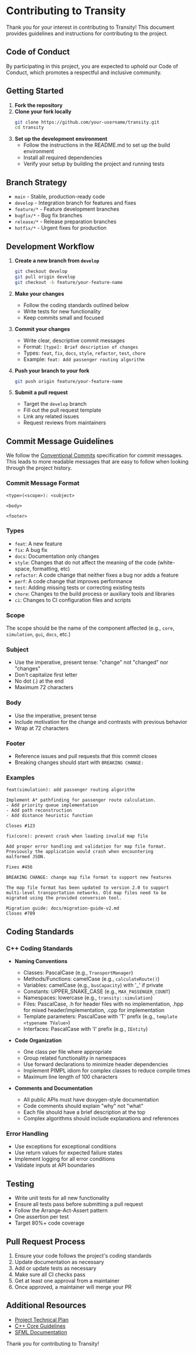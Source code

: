 # Contributing to Transity

Thank you for your interest in contributing to Transity! This document provides guidelines and instructions for contributing to the project.

## Code of Conduct

By participating in this project, you are expected to uphold our Code of Conduct, which promotes a respectful and inclusive community.

## Getting Started

1. **Fork the repository**
2. **Clone your fork locally**
   ```bash
   git clone https://github.com/your-username/transity.git
   cd transity
   ```
3. **Set up the development environment**
   - Follow the instructions in the README.md to set up the build environment
   - Install all required dependencies
   - Verify your setup by building the project and running tests

## Branch Strategy

- `main` - Stable, production-ready code
- `develop` - Integration branch for features and fixes
- `feature/*` - Feature development branches
- `bugfix/*` - Bug fix branches
- `release/*` - Release preparation branches
- `hotfix/*` - Urgent fixes for production

## Development Workflow

1. **Create a new branch from `develop`**
   ```bash
   git checkout develop
   git pull origin develop
   git checkout -b feature/your-feature-name
   ```

2. **Make your changes**
   - Follow the coding standards outlined below
   - Write tests for new functionality
   - Keep commits small and focused

3. **Commit your changes**
   - Write clear, descriptive commit messages
   - Format: `[type]: Brief description of changes`
   - Types: `feat`, `fix`, `docs`, `style`, `refactor`, `test`, `chore`
   - Example: `feat: Add passenger routing algorithm`

4. **Push your branch to your fork**
   ```bash
   git push origin feature/your-feature-name
   ```

5. **Submit a pull request**
   - Target the `develop` branch
   - Fill out the pull request template
   - Link any related issues
   - Request reviews from maintainers

## Commit Message Guidelines

We follow the [Conventional Commits](https://www.conventionalcommits.org/) specification for commit messages. This leads to more readable messages that are easy to follow when looking through the project history.

### Commit Message Format
```
<type>(<scope>): <subject>

<body>

<footer>
```

### Types
- `feat`: A new feature
- `fix`: A bug fix
- `docs`: Documentation only changes
- `style`: Changes that do not affect the meaning of the code (white-space, formatting, etc)
- `refactor`: A code change that neither fixes a bug nor adds a feature
- `perf`: A code change that improves performance
- `test`: Adding missing tests or correcting existing tests
- `chore`: Changes to the build process or auxiliary tools and libraries
- `ci`: Changes to CI configuration files and scripts

### Scope
The scope should be the name of the component affected (e.g., `core`, `simulation`, `gui`, `docs`, etc.)

### Subject
- Use the imperative, present tense: "change" not "changed" nor "changes"
- Don't capitalize first letter
- No dot (.) at the end
- Maximum 72 characters

### Body
- Use the imperative, present tense
- Include motivation for the change and contrasts with previous behavior
- Wrap at 72 characters

### Footer
- Reference issues and pull requests that this commit closes
- Breaking changes should start with `BREAKING CHANGE:`

### Examples
```
feat(simulation): add passenger routing algorithm

Implement A* pathfinding for passenger route calculation.
- Add priority queue implementation
- Add path reconstruction
- Add distance heuristic function

Closes #123
```

```
fix(core): prevent crash when loading invalid map file

Add proper error handling and validation for map file format.
Previously the application would crash when encountering
malformed JSON.

Fixes #456
```

```
BREAKING CHANGE: change map file format to support new features

The map file format has been updated to version 2.0 to support
multi-level transportation networks. Old map files need to be
migrated using the provided conversion tool.

Migration guide: docs/migration-guide-v2.md
Closes #789
```

## Coding Standards

### C++ Coding Standards

- **Naming Conventions**
  - Classes: PascalCase (e.g., `TransportManager`)
  - Methods/Functions: camelCase (e.g., `calculateRoute()`)
  - Variables: camelCase (e.g., `busCapacity`) with '_' if private
  - Constants: UPPER_SNAKE_CASE (e.g., `MAX_PASSENGER_COUNT`)
  - Namespaces: lowercase (e.g., `transity::simulation`)
  - Files: PascalCase, .h for header files with no implementation, .hpp for mixed header/implementation, .cpp for implementation
  - Template parameters: PascalCase with 'T' prefix (e.g., `template <typename TValue>`)
  - Interfaces: PascalCase with 'I' prefix (e.g., `IEntity`)

- **Code Organization**
  - One class per file where appropriate
  - Group related functionality in namespaces
  - Use forward declarations to minimize header dependencies
  - Implement PIMPL idiom for complex classes to reduce compile times
  - Maximum line length of 100 characters

- **Comments and Documentation**
  - All public APIs must have doxygen-style documentation
  - Code comments should explain "why" not "what"
  - Each file should have a brief description at the top
  - Complex algorithms should include explanations and references

### Error Handling

- Use exceptions for exceptional conditions
- Use return values for expected failure states
- Implement logging for all error conditions
- Validate inputs at API boundaries

## Testing

- Write unit tests for all new functionality
- Ensure all tests pass before submitting a pull request
- Follow the Arrange-Act-Assert pattern
- One assertion per test
- Target 80%+ code coverage

## Pull Request Process

1. Ensure your code follows the project's coding standards
2. Update documentation as necessary
3. Add or update tests as necessary
4. Make sure all CI checks pass
5. Get at least one approval from a maintainer
6. Once approved, a maintainer will merge your PR

## Additional Resources

- [Project Technical Plan](/docs/transity_development_plan.md)
- [C++ Core Guidelines](https://isocpp.github.io/CppCoreGuidelines/CppCoreGuidelines)
- [SFML Documentation](https://www.sfml-dev.org/documentation.php)

Thank you for contributing to Transity! 
